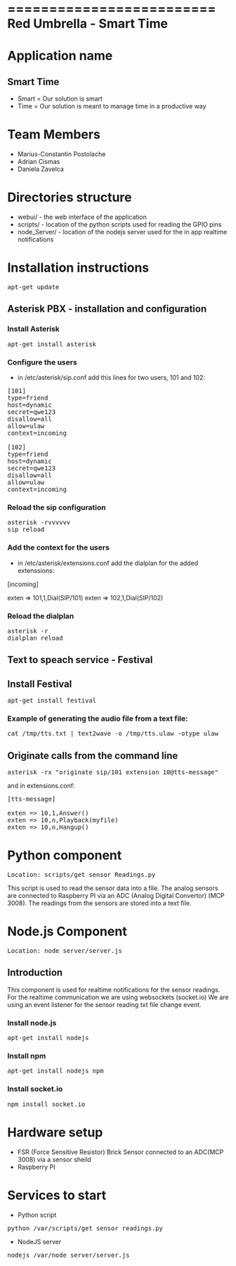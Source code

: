 =========================
Red Umbrella - Smart Time
=========================

# Application name

## Smart Time

* Smart = Our solution is smart
* Time = Our solution is meant to manage time in a productive way

# Team Members

* Marius-Constantin Postolache
* Adrian Cismas
* Daniela Zavelca

# Directories structure

* webui/ - the web interface of the application
* scripts/ - location of the python scripts used for reading the GPIO pins
* node_Server/ - location of the nodejs server used for the in app realtime notifications

# Installation instructions

<pre>
apt-get update
</pre>

## Asterisk PBX - installation and configuration

### Install Asterisk

<pre>
apt-get install asterisk
</pre>

### Configure the users

* in /etc/asterisk/sip.conf add this lines for two users, 101 and 102:

<pre>
[101]
type=friend
host=dynamic
secret=qwe123
disallow=all
allow=ulaw
context=incoming

[102]
type=friend
host=dynamic
secret=qwe123
disallow=all
allow=ulaw
context=incoming
</pre>

### Reload the sip configuration

<pre>
asterisk -rvvvvvv
sip reload
</pre>

### Add the context for the users

* in /etc/asterisk/extensions.conf add the dialplan for the added extenssions:

</pre>
[incoming]

exten => 101,1,Dial(SIP/101)
exten => 102,1,Dial(SIP/102)
</pre>

### Reload the dialplan

<pre>
asterisk -r
dialplan reload
</pre>

## Text to speach service - Festival

## Install Festival

<pre>
apt-get install festival
</pre>

### Example of generating the audio file from a text file:

<pre>
cat /tmp/tts.txt | text2wave -o /tmp/tts.ulaw -otype ulaw
</pre>

## Originate calls from the command line

<pre>
asterisk -rx "originate sip/101 extension 10@tts-message"
</pre>

and in extensions.conf:

<pre>
[tts-message]

exten => 10,1,Answer()
exten => 10,n,Playback(myfile)
exten => 10,n,Hangup()
</pre>

# Python component

<pre>
Location: scripts/get_sensor_Readings.py
</pre>

This script is used to read the sensor data into a file.
The analog sensors are connected to Raspberry PI via an ADC (Analog Digital Convertor) (MCP 3008). 
The readings from the sensors are stored into a text file. 


# Node.js Component

<pre>
Location: node_server/server.js
</pre>

## Introduction

This component is used for realtime notifications for the sensor readings.
For the realtime communication we are using websockets (socket.io)
We are using an event listener for the sensor reading txt file change event.

### Install node.js

<pre>
apt-get install nodejs
</pre>

### Install npm

<pre>
apt-get install nodejs npm
</pre>

### Install socket.io

<pre>
npm install socket.io
</pre>

# Hardware setup

* FSR (Force Sensitive Resistor) Brick Sensor connected to an ADC(MCP 3008) via a sensor sheild
* Raspberry PI

# Services to start

* Python script

<pre>
python /var/scripts/get_sensor_readings.py
</pre>

* NodeJS server

<pre>
nodejs /var/node_server/server.js
</pre>
